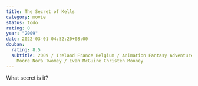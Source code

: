 ```yaml
---
title: The Secret of Kells
category: movie
status: todo
rating: 0
year: "2009"
date: 2022-03-01 04:52:20+08:00
douban:
  rating: 8.5
  subtitle: 2009 / Ireland France Belgium / Animation Fantasy Adventure / Tomm
    Moore Nora Twomey / Evan McGuire Christen Mooney
---
```


What secret is it?
